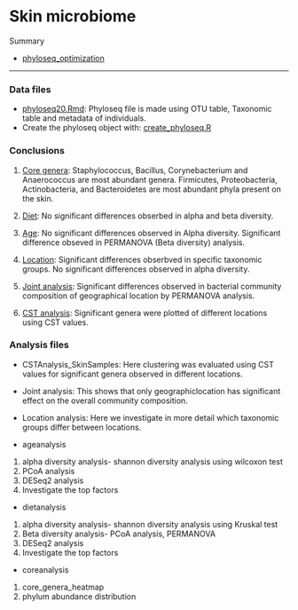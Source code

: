 # Skin microbiome


Summary
* [phyloseq_optimization](phyloseq_optimization.md) 
----------------------------------------------------------------------------

### Data files

* [phyloseq20.Rmd](phyloseq20.Rmd): Phyloseq file is made using OTU table, 
Taxonomic table and metadata of individuals.
* Create the phyloseq object with: [create_phyloseq.R](create_phyloseq.R)

### Conclusions
1. [Core genera](coreanalysis.md): Staphylococcus, Bacillus, Corynebacterium and Anaerococcus
are most abundant genera. Firmicutes, Proteobacteria, Actinobacteria, and Bacteroidetes
are most abundant phyla present on the skin.

2. [Diet](dietanalysis.md): No significant differences obserbed in alpha and beta diversity.

3. [Age](ageanalysis.md): No significant differences observed in Alpha diversity. Significant difference obseved 
in PERMANOVA (Beta diversity) analysis.

4. [Location](locationanalysis.md): Significant differences obserbved in specific taxonomic groups. No significant 
differences observed in alpha diversity. 

5. [Joint analysis](jointanalysis.md): Significant differences observed in bacterial community composition of geographical
location by PERMANOVA analysis. 

6. [CST analysis](CSTAnalysis_SkinSamples.md): Significant genera were plotted of different locations using CST values.


### Analysis files
* CSTAnalysis_SkinSamples: Here clustering was evaluated using CST values for 
significant genera observed in different locations.

* Joint analysis: This shows that only geographiclocation has significant
effect on the overall community composition.

* Location analysis: Here we investigate in more detail which taxonomic groups differ between locations.

* ageanalysis
1. alpha diversity analysis- shannon diversity analysis using wilcoxon test
2. PCoA analysis
3. DESeq2 analysis
4. Investigate the top factors

* dietanalysis
1. alpha diversity analysis- shannon diversity analysis using Kruskal test
2. Beta diversity analysis- PCoA analysis, PERMANOVA
3. DESeq2 analysis
4. Investigate the top factors

* coreanalysis
1. core_genera_heatmap
2. phylum abundance distribution

